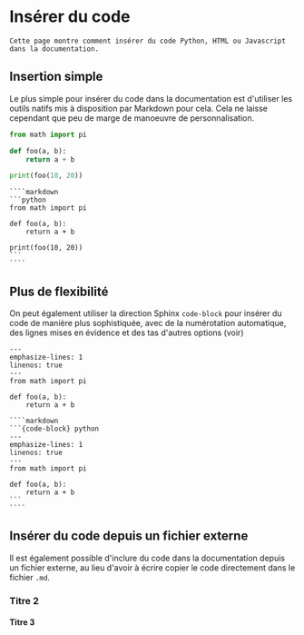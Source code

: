 # Insérer du code

```{admonition} Objectifs de cette page
Cette page montre comment insérer du code Python, HTML ou Javascript dans la documentation.
```

## Insertion simple

Le plus simple pour insérer du code dans la documentation est d'utiliser les outils natifs mis à disposition par Markdown pour cela. Cela ne laisse cependant que peu de marge de manoeuvre de personnalisation.

```python
from math import pi

def foo(a, b):
    return a + b

print(foo(10, 20))
```

`````{admonition} Code Markdown
````markdown
```python
from math import pi

def foo(a, b):
    return a + b

print(foo(10, 20))
```
````
`````

## Plus de flexibilité

On peut également utiliser la direction Sphinx `code-block` pour insérer du code de manière plus sophistiquée, avec de la numérotation automatique, des lignes mises en évidence et des tas d'autres options (voir)

```{code-block} python
---
emphasize-lines: 1
linenos: true
---
from math import pi

def foo(a, b):
    return a + b
```

`````{admonition} Code Markdown
````markdown
```{code-block} python
---
emphasize-lines: 1
linenos: true
---
from math import pi

def foo(a, b):
    return a + b
```
````
`````

## Insérer du code depuis un fichier externe

Il est également possible d'inclure du code dans la documentation depuis un fichier externe, au lieu d'avoir à écrire copier le code directement dans le fichier `.md`.

### Titre 2 

#### Titre 3
